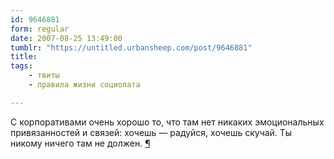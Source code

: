 ```yaml
---
id: 9646881
form: regular
date: 2007-08-25 13:49:00
tumblr: "https://untitled.urbansheep.com/post/9646881"
title:
tags:
    - твиты
    - правила жизни социопата

---
```


<p>С корпоративами очень хорошо то, что там нет никаких эмоциональных привязанностей и связей: хочешь — радуйся, хочешь скучай. Ты никому ничего там не должен. <a href="http://twitter.com/urbansheep/statuses/226452402">¶</a></p>

